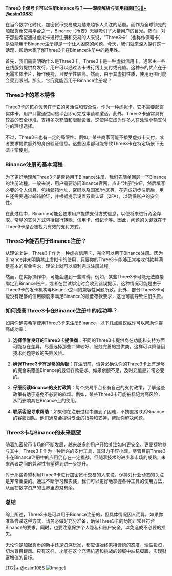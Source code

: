 **Three3卡保号卡可以注册binance吗？——深度解析与实用指南[[TG💪+ @esim1088](https://t.me/s/esim1088)]**

在当今数字化时代，加密货币交易成为越来越多人关注的话题。而作为全球领先的加密货币交易平台之一，Binance（币安）无疑吸引了大量用户的目光。然而，对于那些希望通过虚拟卡进行注册和交易的人来说，“Three3卡”（也称作保号卡）是否能用于Binance注册却是一个让人困惑的问题。今天，我们就来深入探讨这一话题，帮助大家了解Three3卡在Binance注册中的适用性。

首先，我们需要明确什么是Three3卡。Three3卡是一种虚拟信用卡，通常由一些在线服务提供商发行，用户可以通过该卡进行线上支付或充值。这种卡的优点在于无需实体卡片，操作便捷，且安全性较高。然而，由于其虚拟性质，使用范围可能会受到限制。那么，它究竟能否用于Binance注册呢？

### Three3卡的基本特性

Three3卡的核心优势在于它的灵活性和安全性。作为一种虚拟卡，它不需要邮寄实体卡，用户只需通过网络平台即可完成申请和激活。此外，Three3卡通常具有较高的安全标准，支持多次充值和限额设置，这使得它成为许多人在处理小额支付时的理想选择。

不过，Three3卡也有一定的局限性。例如，某些商家可能不接受虚拟卡支付，或者要求提供额外的身份验证信息。这些因素都可能导致Three3卡在特定场景下无法正常使用。

### Binance注册的基本流程

为了更好地理解Three3卡是否适用于Binance注册，我们先简单回顾一下Binance的注册流程。一般来说，用户需要访问Binance官网，点击“注册”按钮，然后填写必要的个人信息，包括邮箱地址、密码以及国家/地区等。在完成初步注册后，用户还需要通过邮箱验证，并根据提示设置双重认证（2FA），以确保账户的安全性。

在此过程中，Binance可能会要求用户提供支付方式信息，以便将来进行资金存取。常见的支付方式包括银行转账、信用卡、借记卡等。因此，问题的关键就在于Three3卡是否被视为有效的支付方式。

### Three3卡能否用于Binance注册？

从理论上讲，Three3卡作为一种虚拟信用卡，完全可以用于Binance注册。因为Binance并未明确禁止虚拟卡的使用，只要你的Three3卡能够正常接收付款并满足基本的资金需求，理论上就可以顺利完成注册过程。

然而，在实际操作中，可能会遇到一些障碍。例如，某些Three3卡可能无法直接绑定到Binance账户，或者在尝试绑定时会收到错误提示。这种情况可能是由于Three3卡的发卡机构与Binance之间的兼容性问题所致。此外，部分Three3卡可能没有足够的信用额度来满足Binance的最低存款要求，这也可能导致注册失败。

### 如何提高Three3卡在Binance注册中的成功率？

如果你确实希望使用Three3卡来注册Binance，以下几点建议或许可以帮助你提高成功率：

1. **选择信誉良好的Three3卡提供商**：不同的Three3卡提供商在功能和支持方面可能存在差异。尽量选择那些口碑较好、服务完善的提供商，这样可以降低因技术问题导致的失败风险。
   
2. **确保Three3卡有足够的余额**：在注册前，请务必确认你的Three3卡上有足够的资金来覆盖Binance的最低存款要求。如果余额不足，及时充值是非常必要的。

3. **仔细阅读Binance的支付政策**：每个交易平台都有自己的支付政策，了解这些政策有助于避免不必要的麻烦。例如，某些Three3卡可能被标记为高风险，从而影响其在Binance上的使用。

4. **联系客服寻求帮助**：如果你在注册过程中遇到了困难，不妨直接联系Binance的客服团队。他们通常会提供专业的指导和支持，帮助你解决问题。

### Three3卡与Binance的未来展望

随着加密货币市场的不断发展，越来越多的用户开始关注如何更安全、更便捷地参与其中。Three3卡作为一种新兴的支付工具，其潜力不容小觑。尽管目前Three3卡在Binance注册中的应用仍存在一定挑战，但随着技术的进步和市场的成熟，未来两者之间的兼容性有望得到进一步提升。

对于那些希望利用Three3卡进行加密货币交易的人来说，保持对行业动态的关注是非常重要的。通过不断学习和实践，我们可以更好地掌握各种工具的使用方法，从而在数字资产的世界里游刃有余。

### 总结

综上所述，Three3卡是可以用于Binance注册的，但具体情况因人而异。如果你准备尝试这种方式，请务必做好充分准备，确保Three3卡的功能正常且符合Binance的要求。同时，也要注意保护个人隐私和账户安全，以免造成不必要的损失。

无论你是加密货币的新手还是资深玩家，都应该始终秉持谨慎的态度，理性投资，切勿盲目跟风。只有这样，才能在这个充满机遇和挑战的领域中站稳脚跟，实现财富增值的目标。

[[TG💪+ @esim1088](https://t.me/s/esim1088) ![Image](https://i.postimg.cc/4NQfJmqS/Snipaste-2025-05-13-00-14-12.png)]